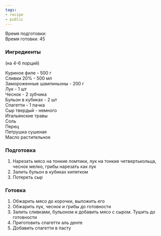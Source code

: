 ```yaml
---
tags:
- recipe
- public
---
```


Время подготовки:  
Время готовки: 45

### Ингредиенты

(на 4-6 порций)

Куриное филе - 500 г  
Сливки 20% - 500 мл  
Замороженные шампиньоны - 200 г  
Лук - 1 шт  
Чеснок - 2 зубчика  
Бульон в кубиках - 2 шт  
Спагетти - 1 пачка  
Сыр твердый - немного  
Итальянские травы  
Соль  
Перец  
Петрушка сушеная  
Масло растительное

### Подготовка

1. Нарезать мясо на тонкие ломтики, лук на тонкие четвертькольца, чеснок мелко, грибы нарезать как лук
1. Залить бульон в кубиках кипятком
1. Потереть сыр

### Готовка

1. Обжарить мясо до корочки, выложить его
1. Обжарить лук, чеснок и грибы до готовности
1. Залить сливками, бульоном и добавить мясо с сыром. Тушить до готовности
1. Приготовить спагетти аль денте
1. Добавить спагетти в пасту
